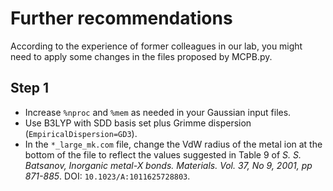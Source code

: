 # Further recommendations

According to the experience of former colleagues in our lab, you might need to apply some changes in the files proposed by MCPB.py.

## Step 1

- Increase `%nproc` and `%mem` as needed in your Gaussian input files.
- Use B3LYP with SDD basis set plus Grimme dispersion (`EmpiricalDispersion=GD3`).
- In the `*_large_mk.com` file, change the VdW radius of the metal ion at the bottom of the file to reflect the values suggested in Table 9 of _S. S. Batsanov, Inorganic
metal-X bonds. Materials. Vol. 37, No 9, 2001, pp 871-885_. DOI: `10.1023/A:1011625728803`.
